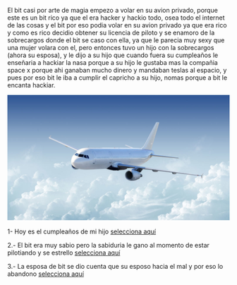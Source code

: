 [//]: # (Por: Martin Vega)
[//]: # (agregar la historia, para ir a: )
El bit casi por arte de magia empezo a volar en su avion privado, porque este es un bit rico ya que el era hacker y hackio todo, osea todo el internet de las cosas y el bit por eso podia volar en su avion privado ya que era rico y como es rico decidio obtener su licencia de piloto y se enamoro de la sobrecargos donde el bit se caso con ella, ya que le parecia muy sexy que una mujer volara con el, pero entonces tuvo un hijo con la sobrecargos (ahora su esposa), y le dijo a su hijo que cuando fuera su cumpleaños le enseñaria a hackiar la nasa porque a su hijo le gustaba mas la compañia space x porque ahi ganaban mucho dinero y mandaban teslas al espacio, y pues por eso bit le iba a cumplir el capricho a su hijo, nomas porque a bit le encanta hackiar.

![](avion.jpg)

1- Hoy es el cumpleaños de mi hijo [selecciona aquí](hoy-es-el-cumpleanios-de-mi-hijo.md)

2.- El bit era muy sabio pero la sabiduria le gano al momento de estar pilotiando y se estrello [selecciona aquí](me-estrelle.md)

3.- La esposa de bit se dio cuenta que su esposo hacia el mal y por eso lo abandono [selecciona aquí](mi-esposa-me-abandono.md)

[//]: # (mi-esposa-me-abandono.md)
[//]: # (me-estrelle.md)
[//]: # (hoy-es-el-cumpleanios-de-mi-hijo.md)
